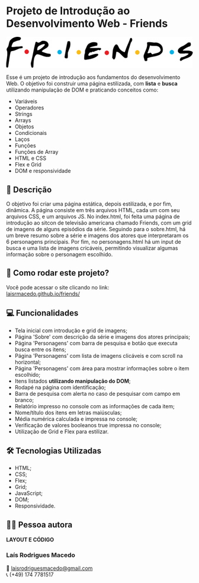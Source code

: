# Projeto de Introdução ao Desenvolvimento Web - Friends

![logo.friends](./Media/Friends_logo.svg.png)

Esse é um projeto de introdução aos fundamentos do desenvolvimento Web. O objetivo foi construir uma página estilizada, com **lista** e **busca** utilizando manipulação de DOM e praticando conceitos como:

- Variáveis
- Operadores
- Strings
- Arrays
- Objetos
- Condicionais
- Laços
- Funções
- Funções de Array
- HTML e CSS
- Flex e Grid
- DOM e responsividade

## 📝 Descrição

O objetivo foi criar uma página estática, depois estilizada, e por fim, dinâmica.
A página consiste em três arquivos HTML, cada um com seu arquivos CSS, e um arquivos JS. No index.html, foi feita uma página de introdução ao sitcon de televisão americana chamado Friends, com um grid de imagens de alguns episódios da série. Seguindo para o sobre.html, há um breve resumo sobre a série e imagens dos atores que interpretaram os 6 personagens principais. Por fim, no personagens.html há um input de busca e uma lista de imagens cricáveis, permitindo visualizar algumas informação sobre o personagem escolhido.

## 📌 Como rodar este projeto?
Você pode acessar o site clicando no link: </br>
[laisrmacedo.github.io/friends/](https://laisrmacedo.github.io/friends/)

## 💻 Funcionalidades

- Tela inicial com introdução e grid de imagens;
- Página 'Sobre' com descrição da série e imagens dos atores principais; 
- Página 'Personagens' com barra de pesquisa e botão que executa busca entre os itens;
- Página 'Personagens' com lista de imagens clicáveis e com scroll na horizontal;
- Página 'Personagens' com área para mostrar informações sobre o item escolhido;
- Itens listados **utilizando manipulação do DOM**;
- Rodapé na página com identificação;
- Barra de pesquisa com alerta no caso de pesquisar com campo em branco;
- Relatório impresso no console com as informações de cada item;
- Nome/título dos itens em letras maiúsculas;
- Média numérica calculada e impressa no console;
- Verificação de valores booleanos true impressa no console;
- Utilização de Grid e Flex para estilizar.

## 🛠 Tecnologias Utilizadas

- HTML;
- CSS;
- Flex;
- Grid;
- JavaScript;
- DOM;
- Responsividade.

## 👩‍💻 Pessoa autora

#### LAYOUT E CÓDIGO
### Laís Rodrigues Macedo
📧 laisrodriguesmacedo@gmail.com </br>
📞 (+49) 174 7781517

